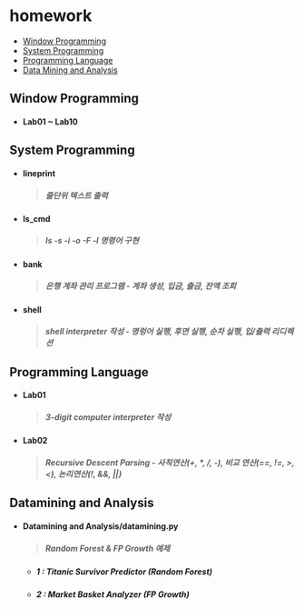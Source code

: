 # homework

+ [Window Programming](#window-programming)
+ [System Programming](#system-programming)
+ [Programming Language](#programming-language)
+ [Data Mining and Analysis](#datamining-and-analysis)

 ## Window Programming
 - #### Lab01 ~ Lab10

 ## System Programming
 - #### lineprint
   > ##### 줄단위 텍스트 출력
 - #### ls_cmd
   > ##### ls  -s  -i  -o  -F  -l 명령어 구현
 - #### bank
   > ##### 은행 계좌 관리 프로그램 - 계좌 생성, 입금, 출금, 잔액 조회
 - #### shell
   > ##### shell interpreter 작성 - 명렁어 실행, 후면 실행, 순차 실행, 입/출력 리디렉션

## Programming Language
- #### Lab01
  > ##### 3-digit computer interpreter 작성
- #### Lab02
  > ##### Recursive Descent Parsing - 사칙연산(+, *, /, -), 비교 연산(==, !=, >, <), 논리연산(!, &&, ||)
  
## Datamining and Analysis
- #### Datamining and Analysis/datamining.py
  > ##### Random Forest & FP Growth 예제
    - ##### 1 : Titanic Survivor Predictor (Random Forest)
    - ##### 2 : Market Basket Analyzer (FP Growth)
